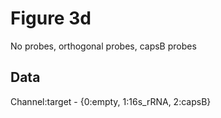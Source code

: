 # Figure 3d
No probes, orthogonal probes, capsB probes

## Data

Channel:target - {0:empty, 1:16s_rRNA, 2:capsB}

